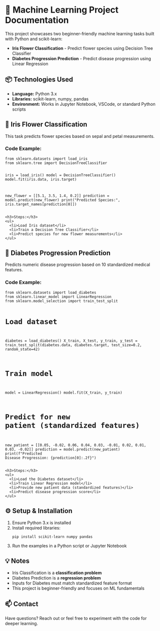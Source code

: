 

  <h1>🚀 Machine Learning Project Documentation</h1>

  <p>This project showcases two beginner-friendly machine learning tasks built with Python and scikit-learn:</p>
  <ul>
    <li><strong>Iris Flower Classification</strong> - Predict flower species using Decision Tree Classifier</li>
    <li><strong>Diabetes Progression Prediction</strong> - Predict disease progression using Linear Regression</li>
  </ul>

  <div class="section">
    <h2>📦 Technologies Used</h2>
    <ul>
      <li><strong>Language:</strong> Python 3.x</li>
      <li><strong>Libraries:</strong> scikit-learn, numpy, pandas</li>
      <li><strong>Environment:</strong> Works in Jupyter Notebook, VSCode, or standard Python scripts</li>
    </ul>
  </div>

  <div class="section">
    <h2>🌸 Iris Flower Classification</h2>
    <p>This task predicts flower species based on sepal and petal measurements.</p>
    <h3>Code Example:</h3>
    <pre><code>from sklearn.datasets import load_iris
from sklearn.tree import DecisionTreeClassifier

iris = load_iris()
model = DecisionTreeClassifier()
model.fit(iris.data, iris.target)

new_flower = [[5.1, 3.5, 1.4, 0.2]]
prediction = model.predict(new_flower)
print("Predicted Species:", iris.target_names[prediction[0]])</code></pre>

    <h3>Steps:</h3>
    <ul>
      <li>Load Iris dataset</li>
      <li>Train a Decision Tree Classifier</li>
      <li>Predict species for new flower measurements</li>
    </ul>
  </div>

  <div class="section">
    <h2>💉 Diabetes Progression Prediction</h2>
    <p>Predicts numeric disease progression based on 10 standardized medical features.</p>
    <h3>Code Example:</h3>
    <pre><code>from sklearn.datasets import load_diabetes
from sklearn.linear_model import LinearRegression
from sklearn.model_selection import train_test_split

# Load dataset
diabetes = load_diabetes()
X_train, X_test, y_train, y_test = train_test_split(diabetes.data, diabetes.target, test_size=0.2, random_state=42)

# Train model
model = LinearRegression()
model.fit(X_train, y_train)

# Predict for new patient (standardized features)
new_patient = [[0.05, -0.02, 0.06, 0.04, 0.03, -0.01, 0.02, 0.01, 0.03, -0.02]]
prediction = model.predict(new_patient)
print(f"Predicted Disease Progression: {prediction[0]:.2f}")</code></pre>

    <h3>Steps:</h3>
    <ul>
      <li>Load the Diabetes dataset</li>
      <li>Train Linear Regression model</li>
      <li>Provide new patient data (standardized features)</li>
      <li>Predict disease progression score</li>
    </ul>
  </div>

  <div class="section">
    <h2>⚙️ Setup & Installation</h2>
    <ol>
      <li>Ensure Python 3.x is installed</li>
      <li>Install required libraries:<br>
      <pre><code>pip install scikit-learn numpy pandas</code></pre></li>
      <li>Run the examples in a Python script or Jupyter Notebook</li>
    </ol>
  </div>

  <div class="section">
    <h2>💡 Notes</h2>
    <ul>
      <li>Iris Classification is a <strong>classification problem</strong></li>
      <li>Diabetes Prediction is a <strong>regression problem</strong></li>
      <li>Inputs for Diabetes must match standardized feature format</li>
      <li>This project is beginner-friendly and focuses on ML fundamentals</li>
    </ul>
  </div>

  <div class="section">
    <h2>📫 Contact</h2>
    <p>Have questions? Reach out or feel free to experiment with the code for deeper learning.</p>
  </div>

</body>
</html>
